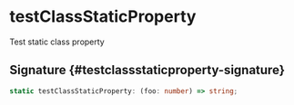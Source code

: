 # testClassStaticProperty

Test static class property

## Signature {#testclassstaticproperty-signature}

```typescript
static testClassStaticProperty: (foo: number) => string;
```